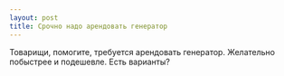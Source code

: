 ```yaml
---
layout: post 
title: Срочно надо арендовать генератор 
--- 
```

Товарищи, помогите, требуется арендовать генератор. Желательно побыстрее и подешевле. Есть варианты?